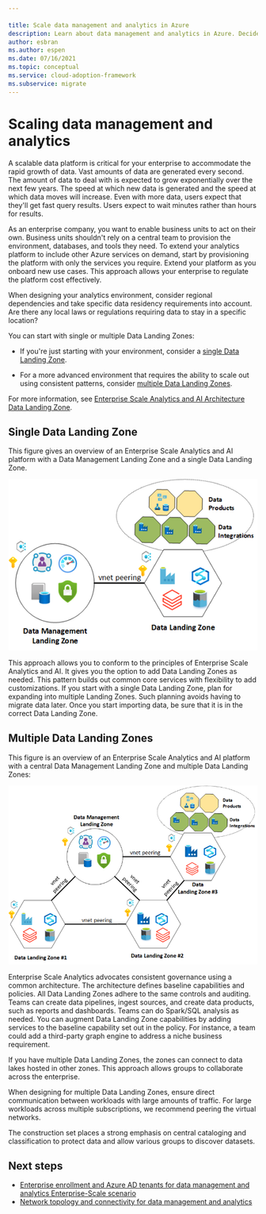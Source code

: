 ```yaml
---

title: Scale data management and analytics in Azure
description: Learn about data management and analytics in Azure. Decide whether to use a single or multiple Data Landing Zones to design a scalable platform.
author: esbran
ms.author: espen
ms.date: 07/16/2021
ms.topic: conceptual
ms.service: cloud-adoption-framework
ms.subservice: migrate
---
```


# Scaling data management and analytics

A scalable data platform is critical for your enterprise to accommodate the rapid growth of data. Vast amounts of data are generated every second. The amount of data to deal with is expected to grow exponentially over the next few years. The speed at which new data is generated and the speed at which data moves will increase. Even with more data, users expect that they'll get fast query results. Users expect to wait minutes rather than hours for results.

As an enterprise company, you want to enable business units to act on their own. Business units shouldn't rely on a central team to provision the environment, databases, and tools they need. To extend your analytics platform to include other Azure services on demand, start by provisioning the platform with only the services you require. Extend your platform as you onboard new use cases. This approach allows your enterprise to regulate the platform cost effectively.

When designing your analytics environment, consider regional dependencies and take specific data residency requirements into account. Are there any local laws or regulations requiring data to stay in a specific location?

You can start with single or multiple Data Landing Zones:

- If you're just starting with your environment, consider a [single Data Landing Zone](#starting-with-a-single-data-landing-zone).

- For a more advanced environment that requires the ability to scale out using consistent patterns, consider [multiple Data Landing Zones](#starting-with-multiple-data-landing-zones).

For more information, see [Enterprise Scale Analytics and AI Architecture Data Landing Zone](architectures/data-landing-zone.md).

## Single Data Landing Zone

This figure gives an overview of an Enterprise Scale Analytics and AI platform with a Data Management Landing Zone and a single Data Landing Zone.

![Enterprise Scale Data Management and Single Data Landing Zone](images/high-level-design-single-data-landing-zone.png)

This approach allows you to conform to the principles of Enterprise Scale Analytics and AI. It gives you the option to add Data Landing Zones as needed. This pattern builds out common core services with flexibility to add customizations. If you start with a single Data Landing Zone, plan for expanding into multiple Landing Zones. Such planning avoids having to migrate data later. Once you start importing data, be sure that it is in the correct Data Landing Zone.

## Multiple Data Landing Zones

This figure is an overview of an Enterprise Scale Analytics and AI platform with a central Data Management Landing Zone and multiple Data Landing Zones:

![Enterprise Scale Data Management and Multiple Data Landing Zones](images/high-level-design-multiple-landing-zones.png)

Enterprise Scale Analytics advocates consistent governance using a common architecture. The architecture defines baseline capabilities and policies. All Data Landing Zones adhere to the same controls and auditing. Teams can create data pipelines, ingest sources, and create data products, such as reports and dashboards. Teams can do Spark/SQL analysis as needed. You can augment Data Landing Zone capabilities by adding services to the baseline capability set out in the policy. For instance, a team could add a third-party graph engine to address a niche business requirement.

If you have multiple Data Landing Zones, the zones can connect to data lakes hosted in other zones. This approach allows groups to collaborate across the enterprise.

When designing for multiple Data Landing Zones, ensure direct communication between workloads with large amounts of traffic. For large workloads across multiple subscriptions, we recommend peering the virtual networks.

The construction set places a strong emphasis on central cataloging and classification to protect data and allow various groups to discover datasets.

## Next steps

- [Enterprise enrollment and Azure AD tenants for data management and analytics Enterprise-Scale scenario](eslz-enterprise-enrollment-and-azure-ad-tenants.md)
- [Network topology and connectivity for data management and analytics](eslz-network-topology-and-connectivity)
